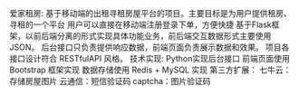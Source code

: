 爱家租房:
        基于移动端的出租寻租房屋平台的项目。主要目标是为用户提供租房、寻租的一个平台
        用户可以直接在移动端注册登录下单，方便快捷
        基于Flask框架，以前后端分离的形式实现具体功能业务，前后端交互数据形式主要使用 JSON。
        后台接口只负责提供响应数据，前端页面负责展示数据和效果。
        项目各接口设计符合 RESTfulAPI 风格。
技术实现:
        Python实现后台接口
        前端页面使用 Bootstrap 框架实现
        数据存储使用 Redis + MySQL 实现
第三方扩展：
        七牛云：存储房屋图片
        云通信：短信验证码
        captcha：图片验证码
